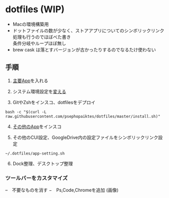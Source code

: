 # dotfiles (WIP)
- Macの環境構築用
- ドットファイルの数が少なく、ストアアプリについてのシンボリックリンク処理も行うのでほぼべた書き  
条件分岐やループほぼ無し
- brew cask は落とすバージョンが古かったりするのでなるたけ使わない

## 手順

1. [主要App](./doc/app-list.md)を入れる

2. システム環境設定を[変える](./doc/mac-setting.md)

3. GitやZshをインスコ、dotfilesをデプロイ
```
bash -c "$(curl -L raw.githubusercontent.com/psephopaiktes/dotfiles/master/install.sh)"
```

4. [その他のApp](./doc/app-list.md)をインスコ

5. その他のCUI設定、GoogleDrive内の設定ファイルをシンボリックリンク設定
```
~/.dotfiles/app-setting.sh
```

6. Dock整理、デスクトップ整理
### ツールバーをカスタマイズ
–　不要なものを消す
−　Ps,Code,Chromeを追加
(画像)
